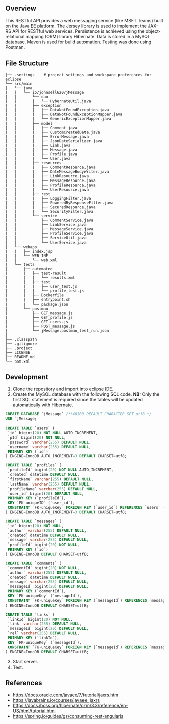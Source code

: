 ## Overview
This RESTful API provides a web messaging service (like MSFT Teams) built on the Java EE platform. The Jersey library is used to implement the JAX-RS API for RESTful web services. Persistence is achieved using the object-relational mapping (ORM) library Hibernate. Data is stored in a MySQL database. Maven is used for build automation. Testing was done using Postman.

## File Structure
```
├── .settings    # project settings and workspace preferences for eclipse
└── src/main
|   └── java
|   |   └── io/johnsell620/jMessage
|   |       └── dao
|   |       |   └── HybernateUtil.java
|   |       ├── exception
|   |       |   ├── DataNotFoundException.java
|   |       |   ├── DataNotFoundExceptionMapper.java
|   |       |   └── GenericExceptionMapper.java
|   |       ├── model
|   |       |   ├── Comment.java
|   |       |   ├── CustomCreatedDate.java
|   |       |   ├── ErrorMessage.java
|   |       |   ├── JsonDateSerializer.java
|   |       |   ├── Link.java
|   |       |   ├── Message.java
|   |       |   ├── Profile.java
|   |       |   └── User.java
|   |       ├── resources
|   |       |   ├── CommentResource.java
|   |       |   ├── DateMessageBodyWriter.java
|   |       |   ├── LinkResource.java
|   |       |   ├── MessageResource.java
|   |       |   ├── ProfileResource.java
|   |       |   └── UserResource.java
|   |       ├── rest
|   |       |   ├── LoggingFilter.java
|   |       |   ├── PoweredByResponseFilter.java
|   |       |   ├── SecuredResource.java
|   |       |   └── SecurityFilter.java
|   |       └── service
|   |           ├── CommentService.java
|   |           ├── LinkService.java
|   |           ├── MessageService.java
|   |           ├── ProfileService.java
|   |           ├── ServiceUtil.java
|   |           └── UserService.java
|   └── webapp
|   |   ├── index.jsp
|   |   └── WEB-INF
|   |       └── web.xml
|   └── tests
|       ├── automated
|       |   ├── test-result
|       |   |   └── results.xml
|       |   ├── test  
|       |   |   ├── user_test.js
|       |   |   └── profile_test.js
|       |   ├── Dockerfile
|       |   ├── entrypoint.sh
|       |   └── package.json
|       └── postman
|           ├── GET_message.js
|           ├── GET_profile.js
|           ├── GET_users.js
|           ├── POST_message.js
|           └── jMessage.postman_test_run.json
|
├── .classpath
├── .gitignore
├── .project
├── LICENSE
├── README.md
└── pom.xml
```

## Development
1. Clone the repository and import into eclipse IDE.
2. Create the MySQL database with the following SQL code. **NB:** Only the first SQL statement is required since the tables will be updated automatically with Hibernate.
```sql
CREATE DATABASE `jMessage` /*!40100 DEFAULT CHARACTER SET utf8 */
USE `jMessage;

CREATE TABLE `users` (
 `id` bigint(20) NOT NULL AUTO_INCREMENT,
 `pId` bigint(20) NOT NULL,
 `password` varchar(255) DEFAULT NULL,
 `username` varchar(255) DEFAULT NULL,
 PRIMARY KEY (`id`)
) ENGINE=InnoDB AUTO_INCREMENT=3 DEFAULT CHARSET=utf8;

CREATE TABLE `profiles` (
 `profileId` bigint(20) NOT NULL AUTO_INCREMENT,
 `created` datetime DEFAULT NULL,
 `firstName` varchar(255) DEFAULT NULL,
 `lastName` varchar(255) DEFAULT NULL,
 `profileName` varchar(255) DEFAULT NULL,
 `user_id` bigint(20) DEFAULT NULL,
 PRIMARY KEY (`profileId`),
 KEY `FK-uniqueID` (`user_id`),
 CONSTRAINT `FK-uniqueKey` FOREIGN KEY (`user_id`) REFERENCES `users` (`id`)
) ENGINE=InnoDB AUTO_INCREMENT=3 DEFAULT CHARSET=utf8;

CREATE TABLE `messages` (
 `id` bigint(20) NOT NULL,
 `author` varchar(255) DEFAULT NULL,
 `created` datetime DEFAULT NULL,
 `message` varchar(255) DEFAULT NULL,
 `profileId` bigint(20) NOT NULL,
 PRIMARY KEY (`id`)
) ENGINE=InnoDB DEFAULT CHARSET=utf8;

CREATE TABLE `comments` (
 `commentId` bigint(20) NOT NULL,
 `author` varchar(255) DEFAULT NULL,
 `created` datetime DEFAULT NULL,
 `message` varchar(255) DEFAULT NULL,
 `messageId` bigint(20) DEFAULT NULL,
 PRIMARY KEY (`commentId`),
 KEY `FK-uniqueKey` (`messageId`),
 CONSTRAINT `FK-uniqueKey` FOREIGN KEY (`messageId`) REFERENCES `messages` (`id`)
) ENGINE=InnoDB DEFAULT CHARSET=utf8;

CREATE TABLE `links` (
 `linkId` bigint(20) NOT NULL,
 `link` varchar(255) DEFAULT NULL,
 `messageId` bigint(20) DEFAULT NULL,
 `rel` varchar(255) DEFAULT NULL,
 PRIMARY KEY (`linkId`),
 KEY `FK-uniqueKey` (`messageId`),
 CONSTRAINT `FK-uniqueKey` FOREIGN KEY (`messageId`) REFERENCES `messages` (`id`)
) ENGINE=InnoDB DEFAULT CHARSET=utf8;
```
3. Start server.
4. Test.

## References
 - https://docs.oracle.com/javaee/7/tutorial/jaxrs.htm
 - https://javabrains.io/courses/javaee_jaxrs
 - https://docs.jboss.org/hibernate/orm/3.3/reference/en-US/html/tutorial.html
 - https://spring.io/guides/gs/consuming-rest-angularjs
